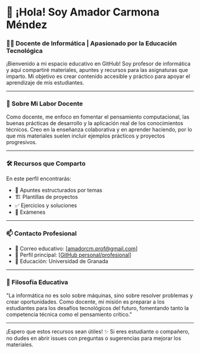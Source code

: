 # 👋 ¡Hola! Soy Amador Carmona Méndez

### 👨‍🏫 Docente de Informática | Apasionado por la Educación Tecnológica

¡Bienvenido a mi espacio educativo en GitHub! Soy profesor de informática y aquí compartiré materiales, apuntes y recursos para las asignaturas que imparto. Mi objetivo es crear contenido accesible y práctico para apoyar el aprendizaje de mis estudiantes.

---

### 🎯 Sobre Mi Labor Docente
Como docente, me enfoco en fomentar el pensamiento computacional, las buenas prácticas de desarrollo y la aplicación real de los conocimientos técnicos. Creo en la enseñanza colaborativa y en aprender haciendo, por lo que mis materiales suelen incluir ejemplos prácticos y proyectos progresivos.

---

### 🛠 Recursos que Comparto
En este perfil encontrarás:
- 📖 Apuntes estructurados por temas
- 🏗 Plantillas de proyectos
- ✅ Ejercicios y soluciones
- 📝 Exámenes

---

### 📫 Contacto Profesional
- 📧 Correo educativo: [amadorcm.prof@gmail.com]
- 🔗 Perfil principal: [[GitHub personal/profesional](https://github.com/Amadorcm/Amadorcm)]
- 🏫 Educación: Universidad de Granada
  
---

### 🌱 Filosofía Educativa
"La informática no es solo sobre máquinas, sino sobre resolver problemas y crear oportunidades. Como docente, mi misión es preparar a los estudiantes para los desafíos tecnológicos del futuro, fomentando tanto la competencia técnica como el pensamiento crítico."

---

¡Espero que estos recursos sean útiles! ✨ Si eres estudiante o compañero, no dudes en abrir issues con preguntas o sugerencias para mejorar los materiales.


